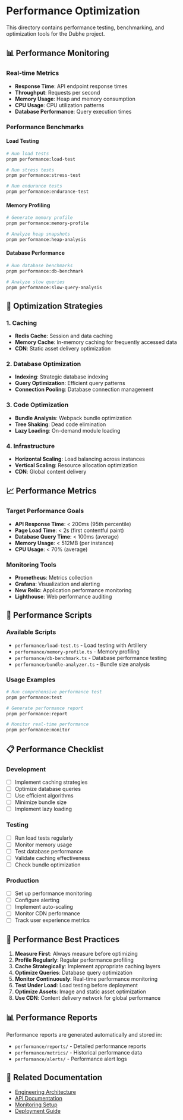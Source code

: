# Performance Optimization

This directory contains performance testing, benchmarking, and optimization tools for the Dubhe
project.

## 📊 Performance Monitoring

### Real-time Metrics

- **Response Time**: API endpoint response times
- **Throughput**: Requests per second
- **Memory Usage**: Heap and memory consumption
- **CPU Usage**: CPU utilization patterns
- **Database Performance**: Query execution times

### Performance Benchmarks

#### Load Testing

```bash
# Run load tests
pnpm performance:load-test

# Run stress tests
pnpm performance:stress-test

# Run endurance tests
pnpm performance:endurance-test
```

#### Memory Profiling

```bash
# Generate memory profile
pnpm performance:memory-profile

# Analyze heap snapshots
pnpm performance:heap-analysis
```

#### Database Performance

```bash
# Run database benchmarks
pnpm performance:db-benchmark

# Analyze slow queries
pnpm performance:slow-query-analysis
```

## 🚀 Optimization Strategies

### 1. Caching

- **Redis Cache**: Session and data caching
- **Memory Cache**: In-memory caching for frequently accessed data
- **CDN**: Static asset delivery optimization

### 2. Database Optimization

- **Indexing**: Strategic database indexing
- **Query Optimization**: Efficient query patterns
- **Connection Pooling**: Database connection management

### 3. Code Optimization

- **Bundle Analysis**: Webpack bundle optimization
- **Tree Shaking**: Dead code elimination
- **Lazy Loading**: On-demand module loading

### 4. Infrastructure

- **Horizontal Scaling**: Load balancing across instances
- **Vertical Scaling**: Resource allocation optimization
- **CDN**: Global content delivery

## 📈 Performance Metrics

### Target Performance Goals

- **API Response Time**: < 200ms (95th percentile)
- **Page Load Time**: < 2s (first contentful paint)
- **Database Query Time**: < 100ms (average)
- **Memory Usage**: < 512MB (per instance)
- **CPU Usage**: < 70% (average)

### Monitoring Tools

- **Prometheus**: Metrics collection
- **Grafana**: Visualization and alerting
- **New Relic**: Application performance monitoring
- **Lighthouse**: Web performance auditing

## 🔧 Performance Scripts

### Available Scripts

- `performance/load-test.ts` - Load testing with Artillery
- `performance/memory-profile.ts` - Memory profiling
- `performance/db-benchmark.ts` - Database performance testing
- `performance/bundle-analyzer.ts` - Bundle size analysis

### Usage Examples

```bash
# Run comprehensive performance test
pnpm performance:test

# Generate performance report
pnpm performance:report

# Monitor real-time performance
pnpm performance:monitor
```

## 📋 Performance Checklist

### Development

- [ ] Implement caching strategies
- [ ] Optimize database queries
- [ ] Use efficient algorithms
- [ ] Minimize bundle size
- [ ] Implement lazy loading

### Testing

- [ ] Run load tests regularly
- [ ] Monitor memory usage
- [ ] Test database performance
- [ ] Validate caching effectiveness
- [ ] Check bundle optimization

### Production

- [ ] Set up performance monitoring
- [ ] Configure alerting
- [ ] Implement auto-scaling
- [ ] Monitor CDN performance
- [ ] Track user experience metrics

## 🎯 Performance Best Practices

1. **Measure First**: Always measure before optimizing
2. **Profile Regularly**: Regular performance profiling
3. **Cache Strategically**: Implement appropriate caching layers
4. **Optimize Queries**: Database query optimization
5. **Monitor Continuously**: Real-time performance monitoring
6. **Test Under Load**: Load testing before deployment
7. **Optimize Assets**: Image and static asset optimization
8. **Use CDN**: Content delivery network for global performance

## 📊 Performance Reports

Performance reports are generated automatically and stored in:

- `performance/reports/` - Detailed performance reports
- `performance/metrics/` - Historical performance data
- `performance/alerts/` - Performance alert logs

## 🔗 Related Documentation

- [Engineering Architecture](./../ENGINEERING.md)
- [API Documentation](./../API_README.md)
- [Monitoring Setup](./../monitoring/)
- [Deployment Guide](./../k8s/)
